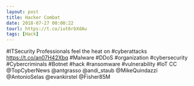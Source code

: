 ```yaml
---
layout: post
title: Hacker Combat
date: 2018-07-27 00:00:22
tourl: https://t.co/iut6rbXdAu
tags: [Hack]
---
```

#ITSecurity Professionals feel the heat on #cyberattacks https://t.co/an07H42Xbq
#Malware #DDoS #organization #cybersecurity #Cybercriminals #Botnet #hack #ransomware #vulnerability #IoT 
CC @TopCyberNews @antgrasso @andi_staub @MikeQuindazzi @AntonioSelas @evankirstel @Fisher85M